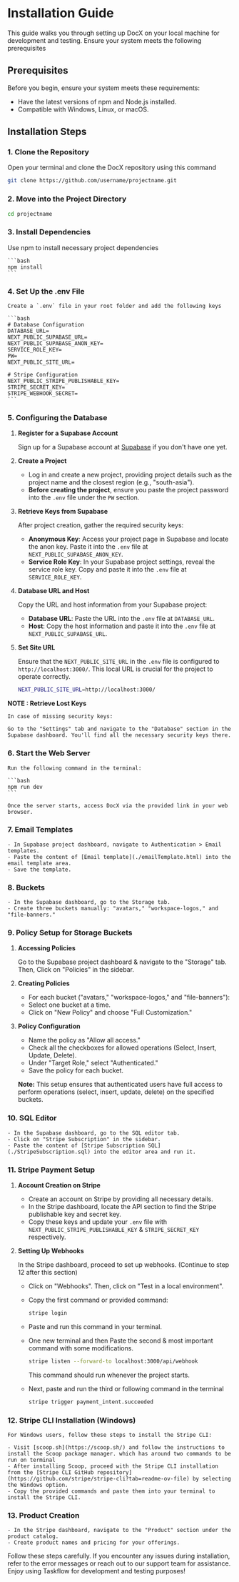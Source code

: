 # Installation Guide

This guide walks you through setting up DocX on your local machine for development and testing. Ensure your system meets the following prerequisites

## Prerequisites

Before you begin, ensure your system meets these requirements:

- Have the latest versions of npm and Node.js installed.
- Compatible with Windows, Linux, or macOS.

## Installation Steps

### 1. Clone the Repository

Open your terminal and clone the DocX repository using this command

```bash
git clone https://github.com/username/projectname.git
```

### 2. Move into the Project Directory

``` bash
cd projectname
```

### 3. Install Dependencies

Use npm to install necessary project dependencies

    ```bash
    npm install
    ```

### 4. Set Up the .env File

    Create a `.env` file in your root folder and add the following keys

    ```bash
    # Database Configuration
    DATABASE_URL=
    NEXT_PUBLIC_SUPABASE_URL=
    NEXT_PUBLIC_SUPABASE_ANON_KEY=
    SERVICE_ROLE_KEY=
    PW=
    NEXT_PUBLIC_SITE_URL=

    # Stripe Configuration
    NEXT_PUBLIC_STRIPE_PUBLISHABLE_KEY=
    STRIPE_SECRET_KEY=
    STRIPE_WEBHOOK_SECRET=
    ```

### 5. Configuring the Database

1. **Register for a Supabase Account**

    Sign up for a Supabase account at [Supabase](https://supabase.com) if you don't have one yet.

2. **Create a Project**

    - Log in and create a new project, providing project details such as the project name and the closest region (e.g., "south-asia").
    - **Before creating the project**, ensure you paste the project password into the `.env` file under the `PW` section.

3. **Retrieve Keys from Supabase**

    After project creation, gather the required security keys:

    - **Anonymous Key**: Access your project page in Supabase and locate the anon key. Paste it into the `.env` file at `NEXT_PUBLIC_SUPABASE_ANON_KEY`.
    - **Service Role Key**: In your Supabase project settings, reveal the service role key. Copy and paste it into the `.env` file at `SERVICE_ROLE_KEY`.

4. **Database URL and Host**

    Copy the URL and host information from your Supabase project:

    - **Database URL**: Paste the URL into the `.env` file at `DATABASE_URL`.
    - **Host**: Copy the host information and paste it into the `.env` file at `NEXT_PUBLIC_SUPABASE_URL`.

5. **Set Site URL**

    Ensure that the `NEXT_PUBLIC_SITE_URL` in the `.env` file is configured to `http://localhost:3000/`. This local URL is crucial for the project to operate correctly.

    ```bash
    NEXT_PUBLIC_SITE_URL=http://localhost:3000/
    ```

**NOTE : Retrieve Lost Keys**

    In case of missing security keys:

    Go to the "Settings" tab and navigate to the "Database" section in the Supabase dashboard. You'll find all the necessary security keys there.

### 6. Start the Web Server

    Run the following command in the terminal:

    ```bash
    npm run dev
    ```

    Once the server starts, access DocX via the provided link in your web browser.

### 7. Email Templates

    - In Supabase project dashboard, navigate to Authentication > Email templates.
    - Paste the content of [Email template](./emailTemplate.html) into the email template area.
    - Save the template.

### 8. Buckets

    - In the Supabase dashboard, go to the Storage tab.
    - Create three buckets manually: "avatars," "workspace-logos," and "file-banners."

### 9. Policy Setup for Storage Buckets

1. **Accessing Policies**

    Go to the Supabase project dashboard & navigate to the "Storage" tab. Then, Click on "Policies" in the sidebar.

2. **Creating Policies**

    - For each bucket ("avatars," "workspace-logos," and "file-banners"):
    - Select one bucket at a time.
    - Click on "New Policy" and choose "Full Customization."

3. **Policy Configuration**

    - Name the policy as "Allow all access."
    - Check all the checkboxes for allowed operations (Select, Insert, Update, Delete).
    - Under "Target Role," select "Authenticated."
    - Save the policy for each bucket.

    **Note:** This setup ensures that authenticated users have full access to perform operations (select, insert, update, delete) on the specified buckets.

### 10. SQL Editor

    - In the Supabase dashboard, go to the SQL editor tab.
    - Click on "Stripe Subscription" in the sidebar.
    - Paste the content of [Stripe Subscription SQL](./StripeSubscription.sql) into the editor area and run it.

### 11. Stripe Payment Setup

1. **Account Creation on Stripe**

    - Create an account on Stripe by providing all necessary details.
    - In the Stripe dashboard, locate the API section to find the Stripe publishable key and secret key.
    - Copy these keys and update your `.env` file with `NEXT_PUBLIC_STRIPE_PUBLISHABLE_KEY` & `STRIPE_SECRET_KEY` respectively.

2. **Setting Up Webhooks**

    In the Stripe dashboard, proceed to set up webhooks. (Continue to step 12 after this section)

    - Click on "Webhooks". Then, click on "Test in a local environment".
    - Copy the first command or provided command:

        ```bash
        stripe login
        ```

    - Paste and run this command in your terminal.
    - One new terminal and then Paste the second & most important command with some modifications.

        ```bash
        stripe listen --forward-to localhost:3000/api/webhook
        ```

      This command should run whenever the project starts.
    - Next, paste and run the third or following command in the terminal

        ```bash
        stripe trigger payment_intent.succeeded
        ```

### 12. Stripe CLI Installation (Windows)

    For Windows users, follow these steps to install the Stripe CLI:

    - Visit [scoop.sh](https://scoop.sh/) and follow the instructions to install the Scoop package manager. which has around two commands to be run on terminal
    - After installing Scoop, proceed with the Stripe CLI installation from the [Stripe CLI GitHub repository](https://github.com/stripe/stripe-cli?tab=readme-ov-file) by selecting the Windows option.
    - Copy the provided commands and paste them into your terminal to install the Stripe CLI.

### 13. Product Creation

    - In the Stripe dashboard, navigate to the "Product" section under the product catalog.
    - Create product names and pricing for your offerings.

Follow these steps carefully. If you encounter any issues during installation, refer to the error messages or reach out to our support team for assistance. Enjoy using Taskflow for development and testing purposes!
